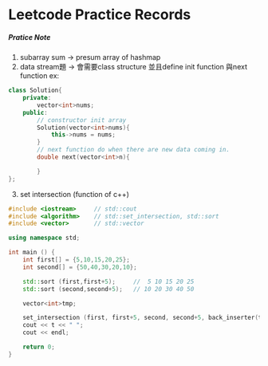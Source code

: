 # Leetcode Practice Records

##### Pratice Note
1. subarray sum -> presum array of hashmap
2. data stream題 -> 會需要class structure 並且define init function 與next function
ex:
```c++
class Solution{
    private:
        vector<int>nums;
    public:
        // constructor init array
        Solution(vector<int>nums){
            this->nums = nums;
        }
        // next function do when there are new data coming in.
        double next(vector<int>n){

        }
};
```

3. set intersection (function of c++)
```c++
#include <iostream>     // std::cout
#include <algorithm>    // std::set_intersection, std::sort
#include <vector>       // std::vector

using namespace std;

int main () {
    int first[] = {5,10,15,20,25};
    int second[] = {50,40,30,20,10};

    std::sort (first,first+5);     //  5 10 15 20 25
    std::sort (second,second+5);   // 10 20 30 40 50

    vector<int>tmp;

    set_intersection (first, first+5, second, second+5, back_inserter(tmp));
    cout << t << " ";
    cout << endl;

    return 0;
}

```